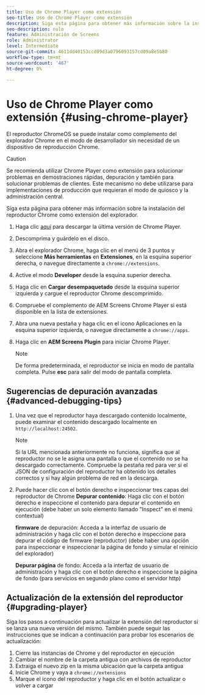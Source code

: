 ```yaml
---
title: Uso de Chrome Player como extensión
seo-title: Uso de Chrome Player como extensión
description: Siga esta página para obtener más información sobre la instalación del reproductor Chrome como extensión del explorador.
seo-description: nulo
feature: Administración de Screens
role: Administrator
level: Intermediate
source-git-commit: 4611dd40153ccd09d3a0796093157cd09a8e5b80
workflow-type: tm+mt
source-wordcount: '467'
ht-degree: 0%

---
```



# Uso de Chrome Player como extensión {#using-chrome-player}

El reproductor ChromeOS se puede instalar como complemento del explorador Chrome en el modo de desarrollador sin necesidad de un dispositivo de reproducción Chrome.

>[!CAUTION]
>
> Se recomienda utilizar Chrome Player como extensión para solucionar problemas en demostraciones rápidas, depuración y también para solucionar problemas de clientes. Este mecanismo no debe utilizarse para implementaciones de producción que requieran el modo de quiosco y la administración central.

Siga esta página para obtener más información sobre la instalación del reproductor Chrome como extensión del explorador.

1. Haga clic [aquí](https://download.macromedia.com/screens/) para descargar la última versión de Chrome Player.

1. Descomprima y guárdelo en el disco.

1. Abra el explorador Chrome, haga clic en el menú de 3 puntos y seleccione **Más herramientas** en **Extensiones**, en la esquina superior derecha, o navegue directamente a `chrome://extensions`.

1. Active el modo **Developer** desde la esquina superior derecha.

1. Haga clic en **Cargar desempaquetado** desde la esquina superior izquierda y cargue el reproductor Chrome descomprimido.

1. Compruebe el complemento de AEM Screens Chrome Player si está disponible en la lista de extensiones.

1. Abra una nueva pestaña y haga clic en el icono Aplicaciones en la esquina superior izquierda, o navegue directamente a `chrome://apps`.

1. Haga clic en **AEM Screens Plugin** para iniciar Chrome Player.
   >[!NOTE]
   >
   > De forma predeterminada, el reproductor se inicia en modo de pantalla completa. Pulse **esc** para salir del modo de pantalla completa.


## Sugerencias de depuración avanzadas {#advanced-debugging-tips}

1. Una vez que el reproductor haya descargado contenido localmente, puede examinar el contenido descargado localmente en `http://localhost:24502`.

   >[!NOTE]
   >
   > Si la URL mencionada anteriormente no funciona, significa que al reproductor no se le asigna una pantalla o que el contenido no se ha descargado correctamente. Compruebe la pestaña red para ver si el JSON de configuración del reproductor ha obtenido los detalles correctos y si hay algún problema de red en la descarga.

1. Puede hacer clic con el botón derecho e inspeccionar tres capas del reproductor de Chrome
   **Depurar contenido**: Haga clic con el botón derecho e inspeccione el contenido para depurar el contenido en ejecución (debe haber un solo elemento llamado &quot;Inspect&quot; en el menú contextual)

   **firmware** de depuración: Acceda a la interfaz de usuario de administración y haga clic con el botón derecho e inspeccione para depurar el código de firmware (reproductor) (debe haber una opción para inspeccionar e inspeccionar la página de fondo y simular el reinicio del explorador)

   **Depurar página** de fondo: Acceda a la interfaz de usuario de administración y haga clic con el botón derecho e inspeccione la página de fondo (para servicios en segundo plano como el servidor http)

## Actualización de la extensión del reproductor {#upgrading-player}

Siga los pasos a continuación para actualizar la extensión del reproductor si se lanza una nueva versión del mismo. También puede seguir las instrucciones que se indican a continuación para probar los escenarios de actualización:

1. Cierre las instancias de Chrome y del reproductor en ejecución
1. Cambiar el nombre de la carpeta antigua con archivos de reproductor
1. Extraiga el nuevo zip en la misma ubicación que la carpeta antigua
1. Inicie Chrome y vaya a `chrome://extensions`
1. Marque el icono del reproductor y haga clic en el botón actualizar o volver a cargar